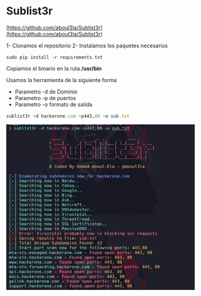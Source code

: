 # Sublist3r

[https://github.com/aboul3la/Sublist3r](https://github.com/aboul3la/Sublist3r)

1- Clonamos el repositorio
2- Instalamos los paquetes necesarios

```
sudo pip install -r requirements.txt
```

Copiamos el binario en la ruta **/usr/bin**

Usamos la herramienta de la siguiente forma

* Parametro -d de Dominio
* Parametro -p de puertos
* Parametro -o formato de salida

```ruby
sublist3r -d hackerone.com -p443,80 -o sub.txt
```
![label text](imgs/01.png)




